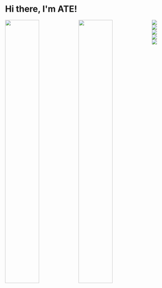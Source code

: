 # Hi there, I'm ATE! 
<img align="left" width="47%" src="https://github-readme-stats.vercel.app/api?username=tunde&show_icons=true&theme=radical" />
<img align="left" width="47%" src="https://github-readme-stats.vercel.app/api/top-langs/?username=tunde&hide_progress=true" />

<img align="left" src="https://img.shields.io/badge/Microsoft_PowerPoint-B7472A?style=for-the-badge&logo=microsoft-powerpoint&logoColor=white" />
<img align="left" src="https://img.shields.io/badge/Microsoft_Word-2B579A?style=for-the-badge&logo=microsoft-word&logoColor=white" />
<img align="left" src="https://img.shields.io/badge/HTML5-E34F26?style=for-the-badge&logo=html5&logoColor=white" />
<img align="left" src="https://img.shields.io/badge/JavaScript-323330?style=for-the-badge&logo=javascript&logoColor=F7DF1E" />
<img align="left" src="https://img.shields.io/badge/PHP-777BB4?style=for-the-badge&logo=php&logoColor=white" />





